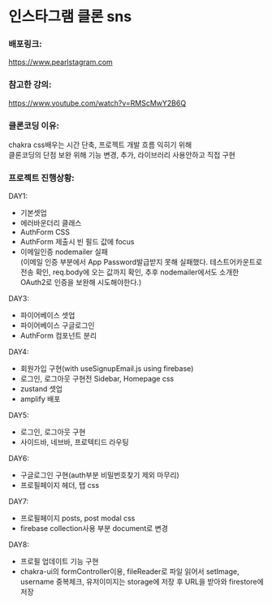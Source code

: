 # 인스타그램 클론 sns

### 배포링크:

https://www.pearlstagram.com

### 참고한 강의:

https://www.youtube.com/watch?v=RMScMwY2B6Q

### 클론코딩 이유:

chakra css배우는 시간 단축, 프로젝트 개발 흐름 익히기 위해  
클론코딩의 단점 보완 위해 기능 변경, 추가, 라이브러리 사용안하고 직접 구현

### 프로젝트 진행상황:

DAY1:

- 기본셋업
- 에러바운더리 클래스
- AuthForm CSS
- AuthForm 제출시 빈 필드 값에 focus
- 이메일인증 nodemailer 실패  
  (이메일 인증 부분에서 App Password발급받지 못해 실패했다. 테스트어카운트로 전송 확인, req.body에 오는 값까지 확인, 추후 nodemailer에서도 소개한 OAuth2로 인증을 보완해 시도해야한다.)

DAY3:

- 파이어베이스 셋업
- 파이어베이스 구글로그인
- AuthForm 컴포넌트 분리

DAY4:

- 회원가입 구현(with useSignupEmail.js using firebase)
- 로그인, 로그아웃 구현전 Sidebar, Homepage css
- zustand 셋업
- amplify 배포

DAY5:

- 로그인, 로그아웃 구현
- 사이드바, 네브바, 프로텍티드 라우팅

DAY6:

- 구글로그인 구현(auth부분 비밀번호찾기 제외 마무리)
- 프로필페이지 헤더, 탭 css

DAY7:

- 프로필페이지 posts, post modal css
- firebase collection사용 부분 document로 변경

DAY8:

- 프로필 업데이트 기능 구현
- chakra-ui의 formController이용, fileReader로 파일 읽어서 setImage, username 중복체크, 유저이미지는 storage에 저장 후 URL을 받아와 firestore에 저장
